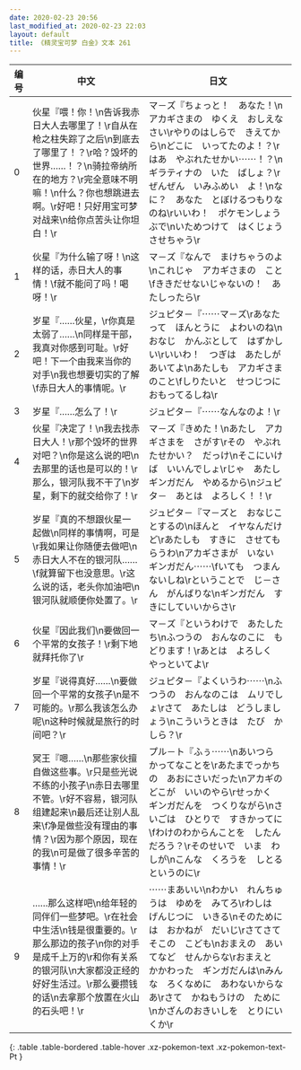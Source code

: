 ```yaml
---
date: 2020-02-23 20:56
last_modified_at: 2020-02-23 22:03
layout: default
title: 《精灵宝可梦 白金》文本 261
---
```

| 编号 | 中文 | 日文 |
| ---- | ---- | ---- |
| 0 | 伙星『喂！你！\n告诉我赤日大人去哪里了！\r自从在枪之柱失踪了之后\n到底去了哪里了！？\r哈？毁坏的世界……！？\n骑拉帝纳所在的地方？\r完全意味不明嘛！\n什么？你也想跳进去啊。\r好吧！只好用宝可梦对战来\n给你点苦头让你坦白！\r | マ－ズ『ちょっと！　あなた！\nアカギさまの　ゆくえ　おしえなさい\rやりのはしらで　きえてから\nどこに　いってたのよ！？\rはあ　やぶれたせかい⋯⋯！？\nギラティナの　いた　ばしょ？\rぜんぜん　いみふめい　よ！\nなに？　あなた　とぼけるつもりなのね\rいいわ！　ポケモンしょうぶで\nいためつけて　はくじょう　させちゃう\r |
| 1 | 伙星『为什么输了呀！\n这样的话，赤日大人的事情！\f就不能问了吗！喝呀！\r | マ－ズ『なんで　まけちゃうのよ\nこれじゃ　アカギさまの　こと\fききだせないじゃないの！　あたしったら\r |
| 2 | 岁星『……伙星，\r你真是太弱了……\n同样是干部，我真对你感到可耻。\r好吧！下一个由我来当你的对手\n我也想要切实的了解\f赤日大人的事情呢。\r | ジュピタ－『⋯⋯マ－ズ\rあなたって　ほんとうに　よわいのね\nおなじ　かんぶとして　はずかしい\rいいわ！　つぎは　あたしが　あいてよ\nあたしも　アカギさまのこと\fしりたいと　せつじつに　おもってるしね\r |
| 3 | 岁星『……怎么了！\r | ジュピタ－『⋯⋯なんなのよ！\r |
| 4 | 伙星『决定了！\n我去找赤日大人！\r那个毁坏的世界对吧？\n你是这么说的吧\n去那里的话也是可以的！\r那么，银河队我不干了\n岁星，剩下的就交给你了！\r | マ－ズ『きめた！\nあたし　アカギさまを　さがす\rその　やぶれたせかい？　だっけ\nそこにいけば　いいんでしょ\rじゃ　あたし　ギンガだん　やめるから\nジュピタ－　あとは　よろしく！！\r |
| 5 | 岁星『真的不想跟伙星一起做\n同样的事情啊，可是\r我如果让你随便去做吧\n赤日大人不在的银河队……\f就算留下也没意思。\r这么说的话，老头你加油吧\n银河队就顺便你处置了。\r | ジュピタ－『マ－ズと　おなじことするの\nほんと　イヤなんだけど\rあたしも　すきに　させてもらうわ\nアカギさまが　いない　ギンガだん⋯⋯\fいても　つまんないしね\rということで　じ－さん　がんばりな\nギンガだん　すきにしていいからさ\r |
| 6 | 伙星『因此我们\n要做回一个平常的女孩子！\r剩下地就拜托你了\r | マ－ズ『というわけで　あたしたち\nふつうの　おんなのこに　もどります！\rあとは　よろしく　やっといてよ\r |
| 7 | 岁星『说得真好……\n要做回一个平常的女孩子\n是不可能的。\r那么我该怎么办呢\n这种时候就是旅行的时间吧？\r | ジュピタ－『よくいうわ⋯⋯\nふつうの　おんなのこは　ムリでしょ\rさて　あたしは　どうしましょう\nこういうときは　たび　かしら？\r |
| 8 | 冥王『嗯……\n那些家伙擅自做这些事。\r只是些光说不练的小孩子\n赤日去哪里不管。\r好不容易，银河队组建起来\n最后还让别人乱来\f净是做些没有理由的事情？\r因为那个原因，现在的我\n可是做了很多辛苦的事情！\r | プル－ト『ふぅ⋯⋯\nあいつら　かってなことを\rあたまでっかちの　あおにさいだった\nアカギの　どこが　いいのやら\rせっかく　ギンガだんを　つくりながら\nさいごは　ひとりで　すきかってに\fわけのわからんことを　したんだろう？\rそのせいで　いま　わしが\nこんな　くろうを　しとるというのに\r |
| 9 | ……那么这样吧\n给年轻的同伴们一些梦吧。\r在社会中生活\n钱是很重要的。\r那么那边的孩子\n你的对手是成千上万的\r和你有关系的银河队\n大家都没正经的好好生活过。\r那么要攒钱的话\n去拿那个放置在火山的石头吧！\r | ⋯⋯まあいい\nわかい　れんちゅうは　ゆめを　みてろ\rわしは　げんじつに　いきる\nそのためには　おかねが　だいじ\rさてさて　そこの　こども\nおまえの　あいてなど　せんからな\rおまえと　かかわった　ギンガだんは\nみんな　ろくなめに　あわないからなあ\rさて　かねもうけの　ために\nかざんのおきいしを　とりにいくか\r |
{: .table .table-bordered .table-hover .xz-pokemon-text .xz-pokemon-text-Pt }